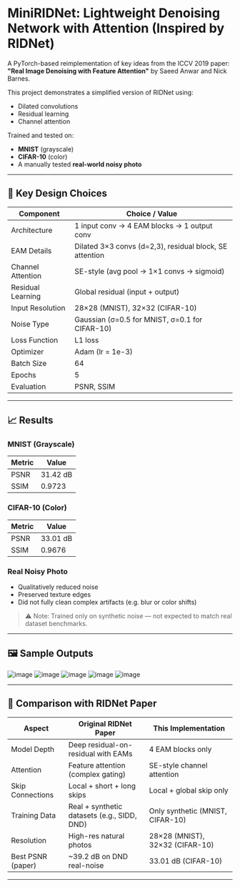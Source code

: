 # MiniRIDNet: Lightweight Denoising Network with Attention (Inspired by RIDNet)

A PyTorch-based reimplementation of key ideas from the ICCV 2019 paper:  
**"Real Image Denoising with Feature Attention"** by Saeed Anwar and Nick Barnes.

This project demonstrates a simplified version of RIDNet using:
- Dilated convolutions
- Residual learning
- Channel attention

Trained and tested on:
- **MNIST** (grayscale)
- **CIFAR-10** (color)
- A manually tested **real-world noisy photo**

---

## 📌 Key Design Choices

| Component         | Choice / Value                              |
|------------------|----------------------------------------------|
| Architecture     | 1 input conv → 4 EAM blocks → 1 output conv   |
| EAM Details      | Dilated 3×3 convs (d=2,3), residual block, SE attention |
| Channel Attention| SE-style (avg pool → 1×1 convs → sigmoid)     |
| Residual Learning| Global residual (input + output)              |
| Input Resolution | 28×28 (MNIST), 32×32 (CIFAR-10)               |
| Noise Type       | Gaussian (σ=0.5 for MNIST, σ=0.1 for CIFAR-10)|
| Loss Function    | L1 loss                                       |
| Optimizer        | Adam (lr = 1e-3)                              |
| Batch Size       | 64                                            |
| Epochs           | 5                                             |
| Evaluation       | PSNR, SSIM                                    |

---

## 📈 Results

### MNIST (Grayscale)
| Metric | Value     |
|--------|-----------|
| PSNR   | 31.42 dB  |
| SSIM   | 0.9723    |

### CIFAR-10 (Color)
| Metric | Value     |
|--------|-----------|
| PSNR   | 33.01 dB  |
| SSIM   | 0.9676    |

### Real Noisy Photo
- Qualitatively reduced noise
- Preserved texture edges
- Did not fully clean complex artifacts (e.g. blur or color shifts)

> ⚠️ Note: Trained only on synthetic noise — not expected to match real dataset benchmarks.

---

## 🖼️ Sample Outputs

![image](https://github.com/user-attachments/assets/e7896c69-2c2d-48a5-ba8b-9908a4fc79f0)
![image](https://github.com/user-attachments/assets/6ef875b6-dd0a-43e6-b1d3-14ff84884f18)
![image](https://github.com/user-attachments/assets/8fe7975e-eeea-4e1d-9365-41e0a8261c46)
![image](https://github.com/user-attachments/assets/36a937a8-0d21-47e3-908e-8dbd4c765bd5)
![image](https://github.com/user-attachments/assets/29498f0d-4052-4af9-aab8-279bdb828f01)


---

## 🔬 Comparison with RIDNet Paper

| Aspect                 | Original RIDNet Paper                        | This Implementation               |
|------------------------|-----------------------------------------------|-----------------------------------|
| Model Depth            | Deep residual-on-residual with EAMs          | 4 EAM blocks only                 |
| Attention              | Feature attention (complex gating)           | SE-style channel attention        |
| Skip Connections       | Local + short + long skips                   | Local + global skip only          |
| Training Data          | Real + synthetic datasets (e.g., SIDD, DND)  | Only synthetic (MNIST, CIFAR-10)  |
| Resolution             | High-res natural photos                      | 28×28 (MNIST), 32×32 (CIFAR-10)   |
| Best PSNR (paper)      | ~39.2 dB on DND real-noise                   | 33.01 dB (CIFAR-10)               |

---
